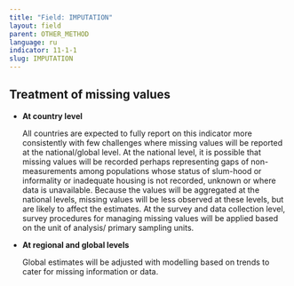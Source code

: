 ```yaml
---
title: "Field: IMPUTATION"
layout: field
parent: OTHER_METHOD
language: ru
indicator: 11-1-1
slug: IMPUTATION
---
```

## Treatment of missing values
* **At country level**

    All countries are expected to fully report on this indicator more consistently with few challenges where missing values will be reported at the national/global level. At the national level, it is possible that missing values will be recorded perhaps representing gaps of non-measurements among populations whose status of slum-hood or informality or inadequate housing is not recorded, unknown or where data is unavailable. Because the values will be aggregated at the national levels, missing values will be less observed at these levels, but are likely to affect the estimates. At the survey and data collection level, survey procedures for managing missing values will be applied based on the unit of analysis/ primary sampling units.
* **At regional and global levels**

    Global estimates will be adjusted with modelling based on trends to cater for missing information or data.